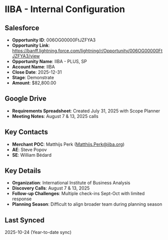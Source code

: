 # IIBA - Internal Configuration

## Salesforce
- **Opportunity ID**: 006OG00000FtJZFYA3
- **Opportunity Link**: https://banff.lightning.force.com/lightning/r/Opportunity/006OG00000FtJZFYA3/view
- **Opportunity Name**: IIBA - PLUS, SP
- **Account Name**: IIBA
- **Close Date**: 2025-12-31
- **Stage**: Demonstrate
- **Amount**: $82,800.00

## Google Drive
- **Requirements Spreadsheet**: Created July 31, 2025 with Scope Planner
- **Meeting Notes**: August 7 & 13, 2025 calls

## Key Contacts
- **Merchant POC**: Matthijs Perk (Matthijs.Perk@iiba.org)
- **AE**: Steve Popov
- **SE**: William Bédard

## Key Details
- **Organization**: International Institute of Business Analysis
- **Discovery Calls**: August 7 & 13, 2025
- **Follow-up Challenges**: Multiple check-ins Sept-Oct with limited response
- **Planning Season**: Difficult to align broader team during planning season

## Last Synced
2025-10-24 (Year-to-date sync)



